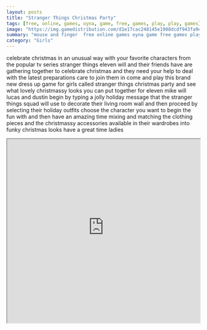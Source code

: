 ```yaml
---
layout: posts
title: "Stranger Things Christmas Party"
tags: [free, online, games, oyna, game, free, games, play, play, games]
image: "https://img.gamedistribution.com/d1e17cac248145e1908dcdf943fa9e72.jpg"
summary: "mouse and finger  free online games oyna game free games play play games"
category: "Girls"
---
```


celebrate christmas in an unusual way with your favorite characters from the popular tv series stranger things eleven will and their friends have are gathering together to celebrate christmas and they need your help to deal with the latest preparations care to join them in come and play this brand new dress up game for girls called stranger things christmas party and see what lovely christmassy looks you can put together for eleven mike will lucas and dustin begin by typing a jolly holiday message that the stranger things squad will use to decorate their living room wall and then proceed by selecting their holiday outfits choose the character you want to begin the fun with and then have an amazing time mixing and matching the clothing pieces and the christmassy accessories available in their wardrobes into funky christmas looks have a great time ladies

<iframe width="100%" height="480px;" src="https://html5.gamedistribution.com/d1e17cac248145e1908dcdf943fa9e72/"></iframe>